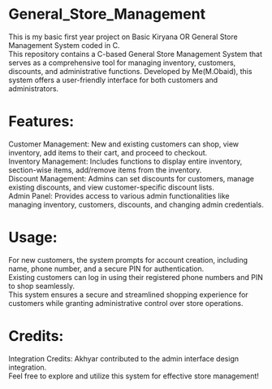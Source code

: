 # General_Store_Management
This is my basic first year project on Basic Kiryana OR General Store Management System coded in C.
<br>
This repository contains a C-based General Store Management System that serves as a comprehensive tool for managing inventory, customers, discounts, and administrative functions. Developed by Me(M.Obaid), this system offers a user-friendly interface for both customers and administrators.
<br>
# Features:
Customer Management: New and existing customers can shop, view inventory, add items to their cart, and proceed to checkout.<br>
Inventory Management: Includes functions to display entire inventory, section-wise items, add/remove items from the inventory.<br>
Discount Management: Admins can set discounts for customers, manage existing discounts, and view customer-specific discount lists.<br>
Admin Panel: Provides access to various admin functionalities like managing inventory, customers, discounts, and changing admin credentials.<br>
# Usage:
For new customers, the system prompts for account creation, including name, phone number, and a secure PIN for authentication.<br>
Existing customers can log in using their registered phone numbers and PIN to shop seamlessly.<br>
This system ensures a secure and streamlined shopping experience for customers while granting administrative control over store operations. <br>
# Credits:
Integration Credits: Akhyar contributed to the admin interface design integration.<br>
Feel free to explore and utilize this system for effective store management!
